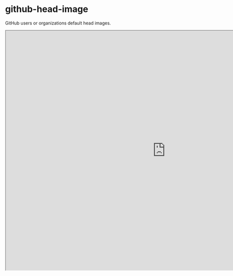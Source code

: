 # github-head-image
GitHub users or organizations default head images.
<iframe src="https://github.com/cheny0y0/github-head-image/releases/tag/__default" width="1024" height="768">Please go to https://github.com/cheny0y0/github-head-image/releases/tag/__default and see it.</iframe>
